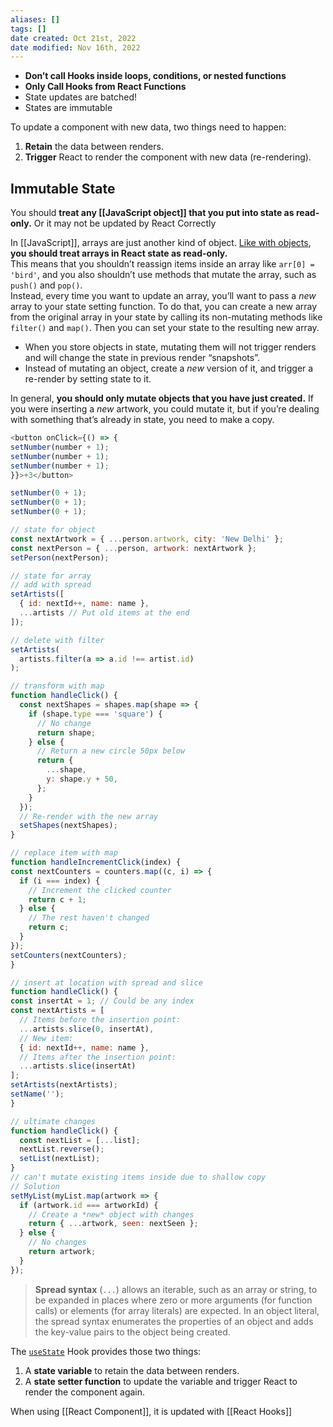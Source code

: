```yaml
---
aliases: []
tags: []
date created: Oct 21st, 2022
date modified: Nov 16th, 2022
---
```

- **Don’t call Hooks inside loops, conditions, or nested functions**
- **Only Call Hooks from React Functions**
- State updates are batched!
- States are immutable

To update a component with new data, two things need to happen:

1. **Retain** the data between renders.
2. **Trigger** React to render the component with new data (re-rendering).  

## Immutable State
You should **treat any [[JavaScript object]] that you put into state as read-only.** Or it may not be updated by React Correctly  

In [[JavaScript]], arrays are just another kind of object. [Like with objects](https://beta.reactjs.org/learn/updating-objects-in-state), **you should treat arrays in React state as read-only.**  
This means that you shouldn’t reassign items inside an array like `arr[0] = 'bird'`, and you also shouldn’t use methods that mutate the array, such as `push()` and `pop()`.  
Instead, every time you want to update an array, you’ll want to pass a _new_ array to your state setting function. To do that, you can create a new array from the original array in your state by calling its non-mutating methods like `filter()` and `map()`. Then you can set your state to the resulting new array.

- When you store objects in state, mutating them will not trigger renders and will change the state in previous render “snapshots”.
- Instead of mutating an object, create a _new_ version of it, and trigger a re-render by setting state to it.

In general, **you should only mutate objects that you have just created.** If you were inserting a _new_ artwork, you could mutate it, but if you’re dealing with something that’s already in state, you need to make a copy.

```js
<button onClick={() => {
setNumber(number + 1);
setNumber(number + 1);
setNumber(number + 1);
}}>+3</button>

setNumber(0 + 1);
setNumber(0 + 1);
setNumber(0 + 1);

// state for object
const nextArtwork = { ...person.artwork, city: 'New Delhi' };  
const nextPerson = { ...person, artwork: nextArtwork };  
setPerson(nextPerson);

// state for array
// add with spread
setArtists([
  { id: nextId++, name: name },
  ...artists // Put old items at the end
]);

// delete with filter
setArtists(
  artists.filter(a => a.id !== artist.id)
);

// transform with map
function handleClick() {
  const nextShapes = shapes.map(shape => {
    if (shape.type === 'square') {
	  // No change
	  return shape;
    } else {
	  // Return a new circle 50px below
	  return {
	    ...shape,
	    y: shape.y + 50,
	  };
    }
  });
  // Re-render with the new array
  setShapes(nextShapes);
}

// replace item with map
function handleIncrementClick(index) {
const nextCounters = counters.map((c, i) => {
  if (i === index) {
	// Increment the clicked counter
	return c + 1;
  } else {
	// The rest haven't changed
	return c;
  }
});
setCounters(nextCounters);
}

// insert at location with spread and slice
function handleClick() {
const insertAt = 1; // Could be any index
const nextArtists = [
  // Items before the insertion point:
  ...artists.slice(0, insertAt),
  // New item:
  { id: nextId++, name: name },
  // Items after the insertion point:
  ...artists.slice(insertAt)
];
setArtists(nextArtists);
setName('');
}

// ultimate changes
function handleClick() {
  const nextList = [...list];
  nextList.reverse();
  setList(nextList);
}
// can't mutate existing items inside due to shallow copy
// Solution
setMyList(myList.map(artwork => {
  if (artwork.id === artworkId) {
    // Create a *new* object with changes
    return { ...artwork, seen: nextSeen };
  } else {
    // No changes
    return artwork;
  }
});
```

> **Spread syntax** (`...`) allows an iterable, such as an array or string, to be expanded in places where zero or more arguments (for function calls) or elements (for array literals) are expected. In an object literal, the spread syntax enumerates the properties of an object and adds the key-value pairs to the object being created.

The [`useState`](https://beta.reactjs.org/apis/react/useState) Hook provides those two things:

1. A **state variable** to retain the data between renders.
2. A **state setter function** to update the variable and trigger React to render the component again.

When using [[React Component]], it is updated with [[React Hooks]]
